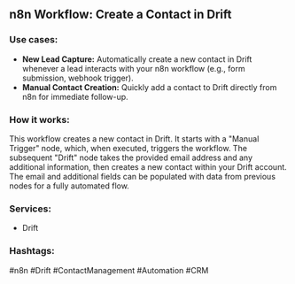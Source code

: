 ## n8n Workflow: Create a Contact in Drift

### Use cases:

*   **New Lead Capture:** Automatically create a new contact in Drift whenever a lead interacts with your n8n workflow (e.g., form submission, webhook trigger).
*   **Manual Contact Creation:** Quickly add a contact to Drift directly from n8n for immediate follow-up.

### How it works:

This workflow creates a new contact in Drift. It starts with a "Manual Trigger" node, which, when executed, triggers the workflow. The subsequent "Drift" node takes the provided email address and any additional information, then creates a new contact within your Drift account.  The email and additional fields can be populated with data from previous nodes for a fully automated flow.

### Services:

*   Drift

### Hashtags:

#n8n #Drift #ContactManagement #Automation #CRM
